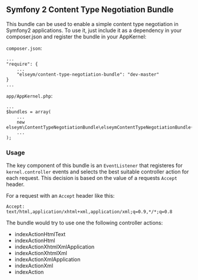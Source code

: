 ## Symfony 2 Content Type Negotiation Bundle

This bundle can be used to enable a simple content type negotiation in Symfony2 applications. To use it, just include it as a dependency in your composer.json and register the bundle in your AppKernel:

`composer.json`:

	...
	"require": {
		...
		"elseym/content-type-negotiation-bundle": "dev-master"
	}
	...

`app/AppKernel.php`:

	...
	$bundles = array(
		...
		new elseym\ContentTypeNegotiationBundle\elseymContentTypeNegotiationBundle(),
		...
	);

### Usage

The key component of this bundle is an `EventListener` that registeres for `kernel.controller` events and selects the best suitable controller action for each request. This decision is based on the value of a requests `Accept` header.

For a request with an `Accept` header like this:

	Accept: text/html,application/xhtml+xml,application/xml;q=0.9,*/*;q=0.8

The bundle would try to use one the following controller actions:

- indexActionHtmlText
- indexActionHtml
- indexActionXhtmlXmlApplication
- indexActionXhtmlXml
- indexActionXmlApplication
- indexActionXml
- indexAction
